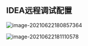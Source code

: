 ## IDEA远程调试配置

![image-20210622180857364](C:\Users\16090\AppData\Roaming\Typora\typora-user-images\image-20210622180857364.png)



![image-20210622181110578](C:\Users\16090\AppData\Roaming\Typora\typora-user-images\image-20210622181110578.png)




